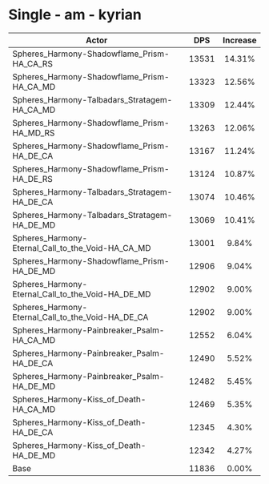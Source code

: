 # Single - am - kyrian
| Actor | DPS | Increase |
|---|:---:|:---:|
|Spheres_Harmony-Shadowflame_Prism-HA_CA_RS|13531|14.31%|
|Spheres_Harmony-Shadowflame_Prism-HA_CA_MD|13323|12.56%|
|Spheres_Harmony-Talbadars_Stratagem-HA_CA_MD|13309|12.44%|
|Spheres_Harmony-Shadowflame_Prism-HA_MD_RS|13263|12.06%|
|Spheres_Harmony-Shadowflame_Prism-HA_DE_CA|13167|11.24%|
|Spheres_Harmony-Shadowflame_Prism-HA_DE_RS|13124|10.87%|
|Spheres_Harmony-Talbadars_Stratagem-HA_DE_CA|13074|10.46%|
|Spheres_Harmony-Talbadars_Stratagem-HA_DE_MD|13069|10.41%|
|Spheres_Harmony-Eternal_Call_to_the_Void-HA_CA_MD|13001|9.84%|
|Spheres_Harmony-Shadowflame_Prism-HA_DE_MD|12906|9.04%|
|Spheres_Harmony-Eternal_Call_to_the_Void-HA_DE_MD|12902|9.00%|
|Spheres_Harmony-Eternal_Call_to_the_Void-HA_DE_CA|12902|9.00%|
|Spheres_Harmony-Painbreaker_Psalm-HA_CA_MD|12552|6.04%|
|Spheres_Harmony-Painbreaker_Psalm-HA_DE_CA|12490|5.52%|
|Spheres_Harmony-Painbreaker_Psalm-HA_DE_MD|12482|5.45%|
|Spheres_Harmony-Kiss_of_Death-HA_CA_MD|12469|5.35%|
|Spheres_Harmony-Kiss_of_Death-HA_DE_CA|12345|4.30%|
|Spheres_Harmony-Kiss_of_Death-HA_DE_MD|12342|4.27%|
|Base|11836|0.00%|
